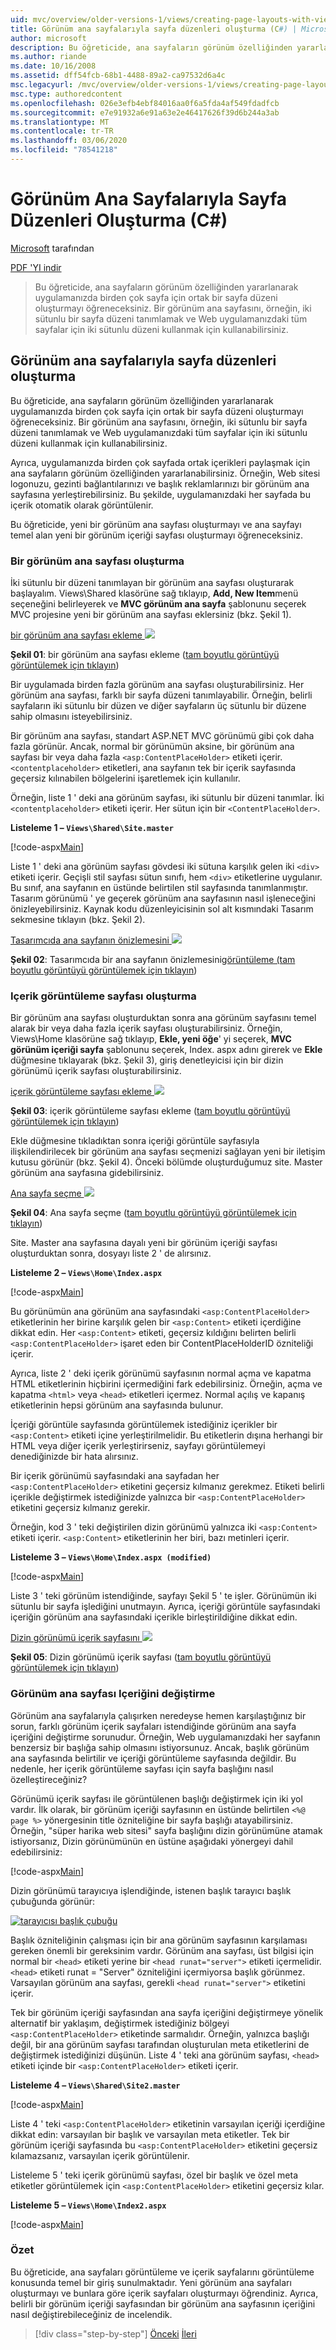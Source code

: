 ```yaml
---
uid: mvc/overview/older-versions-1/views/creating-page-layouts-with-view-master-pages-cs
title: Görünüm ana sayfalarıyla sayfa düzenleri oluşturma (C#) | Microsoft Docs
author: microsoft
description: Bu öğreticide, ana sayfaların görünüm özelliğinden yararlanarak uygulamanızda birden çok sayfa için ortak bir sayfa düzeni oluşturmayı öğreneceksiniz. Bir... kullanabilirsiniz
ms.author: riande
ms.date: 10/16/2008
ms.assetid: dff54fcb-68b1-4488-89a2-ca97532d6a4c
msc.legacyurl: /mvc/overview/older-versions-1/views/creating-page-layouts-with-view-master-pages-cs
msc.type: authoredcontent
ms.openlocfilehash: 026e3efb4ebf84016aa0f6a5fda4af549fdadfcb
ms.sourcegitcommit: e7e91932a6e91a63e2e46417626f39d6b244a3ab
ms.translationtype: MT
ms.contentlocale: tr-TR
ms.lasthandoff: 03/06/2020
ms.locfileid: "78541218"
---
```

# <a name="creating-page-layouts-with-view-master-pages-c"></a>Görünüm Ana Sayfalarıyla Sayfa Düzenleri Oluşturma (C#)

[Microsoft](https://github.com/microsoft) tarafından

[PDF 'YI indir](https://download.microsoft.com/download/e/f/3/ef3f2ff6-7424-48f7-bdaa-180ef64c3490/ASPNET_MVC_Tutorial_12_CS.pdf)

> Bu öğreticide, ana sayfaların görünüm özelliğinden yararlanarak uygulamanızda birden çok sayfa için ortak bir sayfa düzeni oluşturmayı öğreneceksiniz. Bir görünüm ana sayfasını, örneğin, iki sütunlu bir sayfa düzeni tanımlamak ve Web uygulamanızdaki tüm sayfalar için iki sütunlu düzeni kullanmak için kullanabilirsiniz.

## <a name="creating-page-layouts-with-view-master-pages"></a>Görünüm ana sayfalarıyla sayfa düzenleri oluşturma

Bu öğreticide, ana sayfaların görünüm özelliğinden yararlanarak uygulamanızda birden çok sayfa için ortak bir sayfa düzeni oluşturmayı öğreneceksiniz. Bir görünüm ana sayfasını, örneğin, iki sütunlu bir sayfa düzeni tanımlamak ve Web uygulamanızdaki tüm sayfalar için iki sütunlu düzeni kullanmak için kullanabilirsiniz.

Ayrıca, uygulamanızda birden çok sayfada ortak içerikleri paylaşmak için ana sayfaların görünüm özelliğinden yararlanabilirsiniz. Örneğin, Web sitesi logonuzu, gezinti bağlantılarınızı ve başlık reklamlarınızı bir görünüm ana sayfasına yerleştirebilirsiniz. Bu şekilde, uygulamanızdaki her sayfada bu içerik otomatik olarak görüntülenir.

Bu öğreticide, yeni bir görünüm ana sayfası oluşturmayı ve ana sayfayı temel alan yeni bir görünüm içeriği sayfası oluşturmayı öğreneceksiniz.

### <a name="creating-a-view-master-page"></a>Bir görünüm ana sayfası oluşturma

İki sütunlu bir düzeni tanımlayan bir görünüm ana sayfası oluşturarak başlayalım. Views\Shared klasörüne sağ tıklayıp, **Add, New Item**menü seçeneğini belirleyerek ve **MVC görünüm ana sayfa** şablonunu seçerek MVC projesine yeni bir görünüm ana sayfası eklersiniz (bkz. Şekil 1).

[bir görünüm ana sayfası ekleme ![](creating-page-layouts-with-view-master-pages-cs/_static/image2.png)](creating-page-layouts-with-view-master-pages-cs/_static/image1.png)

**Şekil 01**: bir görünüm ana sayfası ekleme ([tam boyutlu görüntüyü görüntülemek için tıklayın](creating-page-layouts-with-view-master-pages-cs/_static/image3.png))

Bir uygulamada birden fazla görünüm ana sayfası oluşturabilirsiniz. Her görünüm ana sayfası, farklı bir sayfa düzeni tanımlayabilir. Örneğin, belirli sayfaların iki sütunlu bir düzen ve diğer sayfaların üç sütunlu bir düzene sahip olmasını isteyebilirsiniz.

Bir görünüm ana sayfası, standart ASP.NET MVC görünümü gibi çok daha fazla görünür. Ancak, normal bir görünümün aksine, bir görünüm ana sayfası bir veya daha fazla `<asp:ContentPlaceHolder>` etiketi içerir. `<contentplaceholder>` etiketleri, ana sayfanın tek bir içerik sayfasında geçersiz kılınabilen bölgelerini işaretlemek için kullanılır.

Örneğin, liste 1 ' deki ana görünüm sayfası, iki sütunlu bir düzeni tanımlar. İki `<contentplaceholder>` etiketi içerir. Her sütun için bir `<ContentPlaceHolder>`.

**Listeleme 1 – `Views\Shared\Site.master`**

[!code-aspx[Main](creating-page-layouts-with-view-master-pages-cs/samples/sample1.aspx)]

Liste 1 ' deki ana görünüm sayfası gövdesi iki sütuna karşılık gelen iki `<div>` etiketi içerir. Geçişli stil sayfası sütun sınıfı, hem `<div>` etiketlerine uygulanır. Bu sınıf, ana sayfanın en üstünde belirtilen stil sayfasında tanımlanmıştır. Tasarım görünümü ' ye geçerek görünüm ana sayfasının nasıl işleneceğini önizleyebilirsiniz. Kaynak kodu düzenleyicisinin sol alt kısmındaki Tasarım sekmesine tıklayın (bkz. Şekil 2).

[Tasarımcıda ana sayfanın önizlemesini ![](creating-page-layouts-with-view-master-pages-cs/_static/image5.png)](creating-page-layouts-with-view-master-pages-cs/_static/image4.png)

**Şekil 02**: Tasarımcıda bir ana sayfanın önizlemesini[görüntüleme (tam boyutlu görüntüyü görüntülemek için tıklayın](creating-page-layouts-with-view-master-pages-cs/_static/image6.png))

### <a name="creating-a-view-content-page"></a>Içerik görüntüleme sayfası oluşturma

Bir görünüm ana sayfası oluşturduktan sonra ana görünüm sayfasını temel alarak bir veya daha fazla içerik sayfası oluşturabilirsiniz. Örneğin, Views\Home klasörüne sağ tıklayıp, **Ekle, yeni öğe**' yi seçerek, **MVC görünüm içeriği sayfa** şablonunu seçerek, Index. aspx adını girerek ve **Ekle** düğmesine tıklayarak (bkz. Şekil 3), giriş denetleyicisi için bir dizin görünümü içerik sayfası oluşturabilirsiniz.

[içerik görüntüleme sayfası ekleme ![](creating-page-layouts-with-view-master-pages-cs/_static/image8.png)](creating-page-layouts-with-view-master-pages-cs/_static/image7.png)

**Şekil 03**: içerik görüntüleme sayfası ekleme ([tam boyutlu görüntüyü görüntülemek için tıklayın](creating-page-layouts-with-view-master-pages-cs/_static/image9.png))

Ekle düğmesine tıkladıktan sonra içeriği görüntüle sayfasıyla ilişkilendirilecek bir görünüm ana sayfası seçmenizi sağlayan yeni bir iletişim kutusu görünür (bkz. Şekil 4). Önceki bölümde oluşturduğumuz site. Master görünüm ana sayfasına gidebilirsiniz.

[Ana sayfa seçme ![](creating-page-layouts-with-view-master-pages-cs/_static/image11.png)](creating-page-layouts-with-view-master-pages-cs/_static/image10.png)

**Şekil 04**: Ana sayfa seçme ([tam boyutlu görüntüyü görüntülemek için tıklayın](creating-page-layouts-with-view-master-pages-cs/_static/image12.png))

Site. Master ana sayfasına dayalı yeni bir görünüm içeriği sayfası oluşturduktan sonra, dosyayı liste 2 ' de alırsınız.

**Listeleme 2 – `Views\Home\Index.aspx`**

[!code-aspx[Main](creating-page-layouts-with-view-master-pages-cs/samples/sample2.aspx)]

Bu görünümün ana görünüm ana sayfasındaki `<asp:ContentPlaceHolder>` etiketlerinin her birine karşılık gelen bir `<asp:Content>` etiketi içerdiğine dikkat edin. Her `<asp:Content>` etiketi, geçersiz kıldığını belirten belirli `<asp:ContentPlaceHolder>` işaret eden bir ContentPlaceHolderID özniteliği içerir.

Ayrıca, liste 2 ' deki içerik görünümü sayfasının normal açma ve kapatma HTML etiketlerinin hiçbirini içermediğini fark edebilirsiniz. Örneğin, açma ve kapatma `<html>` veya `<head>` etiketleri içermez. Normal açılış ve kapanış etiketlerinin hepsi görünüm ana sayfasında bulunur.

İçeriği görüntüle sayfasında görüntülemek istediğiniz içerikler bir `<asp:Content>` etiketi içine yerleştirilmelidir. Bu etiketlerin dışına herhangi bir HTML veya diğer içerik yerleştirirseniz, sayfayı görüntülemeyi denediğinizde bir hata alırsınız.

Bir içerik görünümü sayfasındaki ana sayfadan her `<asp:ContentPlaceHolder>` etiketini geçersiz kılmanız gerekmez. Etiketi belirli içerikle değiştirmek istediğinizde yalnızca bir `<asp:ContentPlaceHolder>` etiketini geçersiz kılmanız gerekir.

Örneğin, kod 3 ' teki değiştirilen dizin görünümü yalnızca iki `<asp:Content>` etiketi içerir. `<asp:Content>` etiketlerinin her biri, bazı metinleri içerir.

**Listeleme 3 – `Views\Home\Index.aspx (modified)`**

[!code-aspx[Main](creating-page-layouts-with-view-master-pages-cs/samples/sample3.aspx)]

Liste 3 ' teki görünüm istendiğinde, sayfayı Şekil 5 ' te işler. Görünümün iki sütunlu bir sayfa işlediğini unutmayın. Ayrıca, içeriği görüntüle sayfasındaki içeriğin görünüm ana sayfasındaki içerikle birleştirildiğine dikkat edin.

[Dizin görünümü içerik sayfasını ![](creating-page-layouts-with-view-master-pages-cs/_static/image14.png)](creating-page-layouts-with-view-master-pages-cs/_static/image13.png)

**Şekil 05**: Dizin görünümü içerik sayfası ([tam boyutlu görüntüyü görüntülemek için tıklayın](creating-page-layouts-with-view-master-pages-cs/_static/image15.png))

### <a name="modifying-view-master-page-content"></a>Görünüm ana sayfası Içeriğini değiştirme

Görünüm ana sayfalarıyla çalışırken neredeyse hemen karşılaştığınız bir sorun, farklı görünüm içerik sayfaları istendiğinde görünüm ana sayfa içeriğini değiştirme sorunudur. Örneğin, Web uygulamanızdaki her sayfanın benzersiz bir başlığa sahip olmasını istiyorsunuz. Ancak, başlık görünüm ana sayfasında belirtilir ve içeriği görüntüleme sayfasında değildir. Bu nedenle, her içerik görüntüleme sayfası için sayfa başlığını nasıl özelleştireceğiniz?

Görünümü içerik sayfası ile görüntülenen başlığı değiştirmek için iki yol vardır. İlk olarak, bir görünüm içeriği sayfasının en üstünde belirtilen `<%@ page %>` yönergesinin title özniteliğine bir sayfa başlığı atayabilirsiniz. Örneğin, "süper harika web sitesi" sayfa başlığını dizin görünümüne atamak istiyorsanız, Dizin görünümünün en üstüne aşağıdaki yönergeyi dahil edebilirsiniz:

[!code-aspx[Main](creating-page-layouts-with-view-master-pages-cs/samples/sample4.aspx)]

Dizin görünümü tarayıcıya işlendiğinde, istenen başlık tarayıcı başlık çubuğunda görünür:

[![tarayıcısı başlık çubuğu](creating-page-layouts-with-view-master-pages-cs/_static/image17.png)](creating-page-layouts-with-view-master-pages-cs/_static/image16.png)

Başlık özniteliğinin çalışması için bir ana görünüm sayfasının karşılaması gereken önemli bir gereksinim vardır. Görünüm ana sayfası, üst bilgisi için normal bir `<head>` etiketi yerine bir `<head runat="server">` etiketi içermelidir. `<head>` etiketi runat = "Server" özniteliğini içermiyorsa başlık görünmez. Varsayılan görünüm ana sayfası, gerekli `<head runat="server">` etiketini içerir.

Tek bir görünüm içeriği sayfasından ana sayfa içeriğini değiştirmeye yönelik alternatif bir yaklaşım, değiştirmek istediğiniz bölgeyi `<asp:ContentPlaceHolder>` etiketinde sarmalıdır. Örneğin, yalnızca başlığı değil, bir ana görünüm sayfası tarafından oluşturulan meta etiketlerini de değiştirmek istediğinizi düşünün. Liste 4 ' teki ana görünüm sayfası, `<head>` etiketi içinde bir `<asp:ContentPlaceHolder>` etiketi içerir.

**Listeleme 4 – `Views\Shared\Site2.master`**

[!code-aspx[Main](creating-page-layouts-with-view-master-pages-cs/samples/sample5.aspx)]

Liste 4 ' teki `<asp:ContentPlaceHolder>` etiketinin varsayılan içeriği içerdiğine dikkat edin: varsayılan bir başlık ve varsayılan meta etiketler. Tek bir görünüm içeriği sayfasında bu `<asp:ContentPlaceHolder>` etiketini geçersiz kılamazsanız, varsayılan içerik görüntülenir.

Listeleme 5 ' teki içerik görünümü sayfası, özel bir başlık ve özel meta etiketler görüntülemek için `<asp:ContentPlaceHolder>` etiketini geçersiz kılar.

**Listeleme 5 – `Views\Home\Index2.aspx`**

[!code-aspx[Main](creating-page-layouts-with-view-master-pages-cs/samples/sample6.aspx)]

### <a name="summary"></a>Özet

Bu öğreticide, ana sayfaları görüntüleme ve içerik sayfalarını görüntüleme konusunda temel bir giriş sunulmaktadır. Yeni görünüm ana sayfaları oluşturmayı ve bunlara göre içerik sayfaları oluşturmayı öğrendiniz. Ayrıca, belirli bir görünüm içeriği sayfasından bir görünüm ana sayfasının içeriğini nasıl değiştirebileceğiniz de incelendik.

> [!div class="step-by-step"]
> [Önceki](using-the-tagbuilder-class-to-build-html-helpers-cs.md)
> [İleri](passing-data-to-view-master-pages-cs.md)
